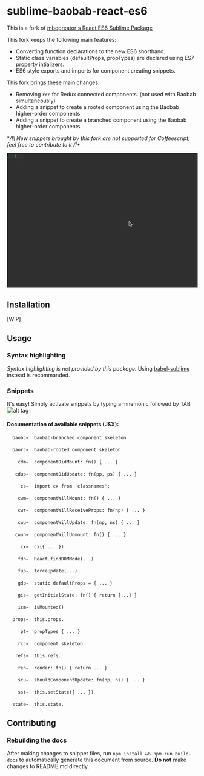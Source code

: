# sublime-baobab-react-es6
  This is a fork of
  [mbopreator's React ES6 Sublime Package](https://github.com/mboperator/sublime-react-es6)

  This fork keeps the following main features:
  - Converting function declarations to the new ES6 shorthand.
  - Static class variables (defaultProps, propTypes) are declared using ES7 property intializers.
  - ES6 style exports and imports for component creating snippets.

  This fork brings these main changes:
  - Removing `rrc` for Redux connected components. (not used with Baobab simultaneously)
  - Adding a snippet to create a rooted component using the Baobab higher-order components
  - Adding a snippet to create a branched component using the Baobab higher-order components

  **/!\ New snippets brought by this fork are not supported for Coffeescript,
  feel free to contribute to it /!\**

  ![alt tag](https://raw.githubusercontent.com/luccitan/sublime-baobab-react-es6/master/docs/img/sr-baorc-out.gif)
  ## Installation
  [WIP]
  ## Usage
  ### Syntax highlighting
  *Syntax highlighting is not provided by this package.* Using
  [babel-sublime](https://github.com/babel/babel-sublime) instead is recommanded.
  ### Snippets
  It's easy! Simply activate snippets by typing a mnemonic followed by TAB
  ![alt tag](https://raw.githubusercontent.com/mboperator/sublime-react/master/docs/img/sr-snippets-out.gif)
  #### Documentation of available snippets (JSX):
```
  baobc→  baobab-branched component skeleton

  baorc→  baobab-rooted component skeleton

    cdm→  componentDidMount: fn() { ... }

   cdup→  componentDidUpdate: fn(pp, ps) { ... }

     cs→  import cx from 'classnames';

    cwm→  componentWillMount: fn() { ... }

    cwr→  componentWillReceiveProps: fn(np) { ... }

    cwu→  componentWillUpdate: fn(np, ns) { ... }

   cwun→  componentWillUnmount: fn() { ... }

     cx→  cx({ ... })

    fdn→  React.findDOMNode(...)

    fup→  forceUpdate(...)

    gdp→  static defaultProps = { ... } 

    gis→  getInitialState: fn() { return {...} } 

    ism→  isMounted()

  props→  this.props.

     pt→  propTypes { ... }

    rcc→  component skeleton

   refs→  this.refs.

    ren→  render: fn() { return ... }

    scu→  shouldComponentUpdate: fn(np, ns) { ... }

    sst→  this.setState({ ... })

  state→  this.state.

```

  ## Contributing
  ### Rebuilding the docs
  After making changes to snippet files, run `npm install && npm run build-docs` to automatically
  generate this document from source. **Do not** make changes to README.md directly.
  